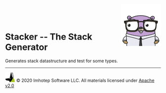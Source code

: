 <img src="../../assets/gophernand.png" align="right" width="128" height="auto"/>

<br/>
<br/>
<br/>

# Stacker -- The Stack Generator

Generates stack datastructure and test for some types.

---
<img src="../../assets/imhotep_logo.png" width="32" height="auto"/> © 2020 Imhotep Software LLC.
All materials licensed under [Apache v2.0](http://www.apache.org/licenses/LICENSE-2.0)